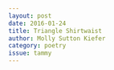 ```yaml
---
layout: post 
date: 2016-01-24
title: Triangle Shirtwaist
author: Molly Sutton Kiefer
category: poetry
issue: tammy
---
```

